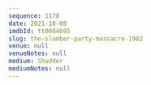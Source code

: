 ```yaml
---
sequence: 1178
date: 2021-10-08
imdbId: tt0084695
slug: the-slumber-party-massacre-1982
venue: null
venueNotes: null
medium: Shudder
mediumNotes: null
---
```

